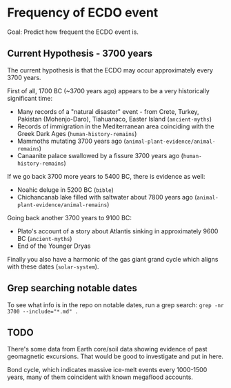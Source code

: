 # Frequency of ECDO event

Goal: Predict how frequent the ECDO event is.

## Current Hypothesis - 3700 years

The current hypothesis is that the ECDO may occur approximately every 3700 years.

First of all, 1700 BC (~3700 years ago) appears to be a very historically significant time:
- Many records of a "natural disaster" event - from Crete, Turkey, Pakistan (Mohenjo-Daro), Tiahuanaco, Easter Island (`ancient-myths`)
- Records of immigration in the Mediterranean area coinciding with the Greek Dark Ages (`human-history-remains`)
- Mammoths mutating 3700 years ago (`animal-plant-evidence/animal-remains`)
- Canaanite palace swallowed by a fissure 3700 years ago (`human-history-remains`)

If we go back 3700 more years to 5400 BC, there is evidence as well:
- Noahic deluge in 5200 BC (`bible`)
- Chichancanab lake filled with saltwater about 7800 years ago (`animal-plant-evidence/animal-remains`)

Going back another 3700 years to 9100 BC:
- Plato's account of a story about Atlantis sinking in approximately 9600 BC (`ancient-myths`)
- End of the Younger Dryas

Finally you also have a harmonic of the gas giant grand cycle which aligns with these dates (`solar-system`).

## Grep searching notable dates

To see what info is in the repo on notable dates, run a grep search: `grep -nr 3700 --include="*.md" .`

## TODO

There's some data from Earth core/soil data showing evidence of past geomagnetic excursions. That would be good to investigate and put in here.

Bond cycle, which indicates massive ice-melt events every 1000-1500 years, many of them coincident with known megaflood accounts.